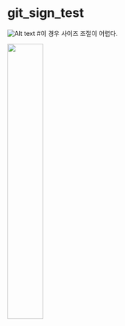 # git_sign_test

![Alt text](https://t1.daumcdn.net/cfile/tistory/24283C3858F778CA2E) 
#이 경우 사이즈 조절이 어렵다. 

<img src = "https://t1.daumcdn.net/cfile/tistory/24283C3858F778CA2E" width = 40% >
